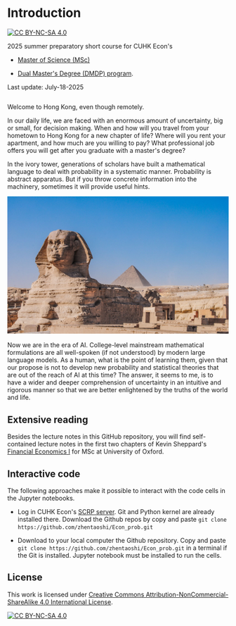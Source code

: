 # Introduction

[![CC BY-NC-SA 4.0][cc-by-nc-sa-shield]][cc-by-nc-sa]

2025 summer preparatory short course for CUHK Econ's

* [Master of Science (MSc)](https://admission.econ.cuhk.edu.hk/pg/master-economics/)

* [Dual Master's Degree (DMDP) program](https://admission.econ.cuhk.edu.hk/pg/dual-masters-degree-in-applied-economics-social-and-economic-policy/).



Last update: July-18-2025

```{tableofcontents}
```

Welcome to Hong Kong, even though remotely.

In our daily life, we are faced with an enormous amount of uncertainty, big or small, for decision making.
When and how will you travel from your hometown to Hong Kong for a new chapter of life? Where will you rent your apartment, and how much are you willing to pay? What professional job offers you will get after you graduate with a master's degree? 

In the ivory tower, generations of scholars have built a mathematical language to deal with probability in a systematic manner. Probability is abstract apparatus. But if you throw concrete information into the machinery, sometimes it will provide useful hints.

![](fig/sphinx2.jpg)

Now we are in the era of AI. College-level mainstream mathematical formulations are all well-spoken (if not understood) by modern large language models. As a human, what is the point of learning them, given that our propose is not to develop new probability and statistical theories that are out of the reach of AI at this time? The answer, it seems to me, is to have a wider and deeper comprehension of uncertainty in an intuitive and rigorous manner so that we are better enlightened by the truths of the world and life.


## Extensive reading
Besides the lecture notes in this GitHub repository, you will find self-contained lecture notes in the first two chapters of
Kevin Sheppard's [Financial Economics I](https://www.kevinsheppard.com/teaching/mfe/notes/) for MSc at University of Oxford.



## Interactive code


The following approaches make it possible to interact with the code cells in the Jupyter notebooks.


* Log in CUHK Econ's [SCRP server](https://scrp-login-2.econ.cuhk.edu.hk/jupyter). Git and Python kernel are already installed there. Download the Github repos by copy and paste `git clone https://github.com/zhentaoshi/Econ_prob.git`
<!-- * Install [Docker](https://docs.docker.com/get-docker/). Download the [Docker image](https://hub.docker.com/repository/docker/ztshi/msc_prob_and_stat) for this course by running `docker pull ztshi/msc_prob_and_stat` in a terminal. The Github repository is already written in the folder. Run `docker run -p 10000:8888 ztshi/msc_prob_and_stat` in a terminal. A token must be copied to log in the web browser interface. -->
* Download to your local computer the Github repository. Copy and paste `git clone https://github.com/zhentaoshi/Econ_prob.git` in a terminal if the Git is installed. Jupyter notebook must be installed to run the cells.



## License


This work is licensed under
[Creative Commons Attribution-NonCommercial-ShareAlike 4.0 International License][cc-by-nc-sa].

[![CC BY-NC-SA 4.0][cc-by-nc-sa-image]][cc-by-nc-sa]

[cc-by-nc-sa]: http://creativecommons.org/licenses/by-nc-sa/4.0/
[cc-by-nc-sa-image]: https://licensebuttons.net/l/by-nc-sa/4.0/88x31.png
[cc-by-nc-sa-shield]: https://img.shields.io/badge/License-CC%20BY--NC--SA%204.0-lightgrey.svg
